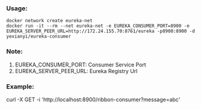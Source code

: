 ### Usage:
```
docker network create eureka-net
docker run -it --rm --net eureka-net -e EUREKA_CONSUMER_PORT=8900 -e EUREKA_SERVER_PEER_URL=http://172.24.155.70:8761/eureka -p8900:8900 -d yexianyi/eureka-consumer
```
### Note:
1) EUREKA_CONSUMER_PORT: Consumer Service Port
2) EUREKA_SERVER_PEER_URL: Eureka Registry Url

### Example:
curl -X GET -i 'http://localhost:8900/ribbon-consumer?message=abc'
